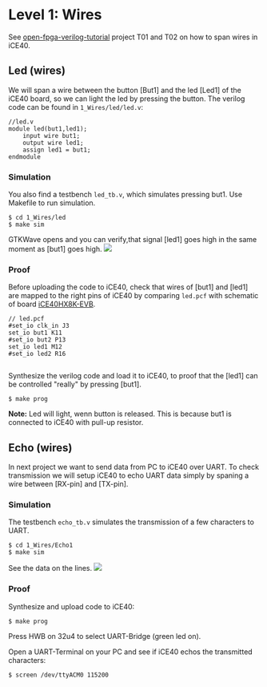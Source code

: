 # Level 1: Wires
See [open-fpga-verilog-tutorial](https://github.com/Obijuan/open-fpga-verilog-tutorial/) project T01 and T02 on how to span wires in iCE40.

## Led (wires)
We will span a wire between the button [But1] and the led [Led1] of the iCE40 board, so we can light the led by pressing the button. The verilog code can be found in `1_Wires/led/led.v`:
```
//led.v
module led(but1,led1);
	input wire but1;
	output wire led1;
	assign led1 = but1;
endmodule

```
### Simulation
You also find a testbench `led_tb.v`, which simulates pressing but1. Use Makefile to run simulation.
```
$ cd 1_Wires/led
$ make sim
```
GTKWave opens and you can verify,that signal [led1] goes high in the same moment as [but1] goes high.
![](1_Wires/led/led1.png)
### Proof
Before uploading the code to iCE40, check that wires of [but1] and [led1] are mapped to the right pins of iCE40 by comparing `led.pcf` with schematic of board [iCE40HX8K-EVB](datasheets/iCE40HX8K-EVB_Rev_B.pdf).
```
// led.pcf
#set_io clk_in J3
set_io but1 K11
#set_io but2 P13
set_io led1 M12
#set_io led2 R16


```
Synthesize the verilog code and load it to iCE40, to proof that the [led1] can be controlled "really" by pressing [but1].
```
$ make prog
``` 
**Note:** Led will light, wenn button is released. This is because but1 is connected to iCE40 with pull-up resistor.
## Echo (wires)
In next project we want to send data from PC to iCE40 over UART. To check transmission we will setup iCE40 to echo UART data simply by spaning a wire between [RX-pin] and [TX-pin].
### Simulation
The testbench `echo_tb.v` simulates the transmission of a few characters to UART.
```
$ cd 1_Wires/Echo1
$ make sim
```
See the data on the lines.
![](1_Wires/echo/echo1.png)

### Proof
Synthesize and upload code to iCE40:
```
$ make prog
```
Press HWB on 32u4 to select UART-Bridge (green led on).

Open a UART-Terminal on your PC and see if iCE40 echos the transmitted characters:
```
$ screen /dev/ttyACM0 115200
```
